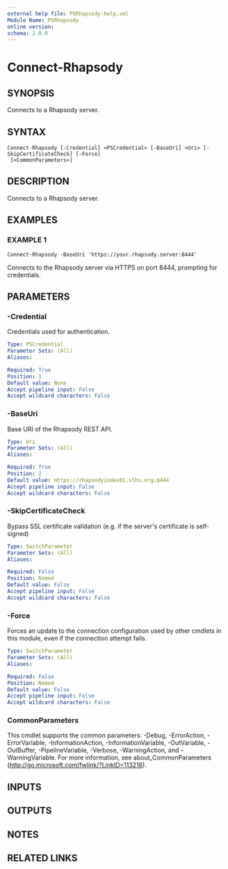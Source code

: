 ```yaml
---
external help file: PSRhapsody-help.xml
Module Name: PSRhapsody
online version:
schema: 2.0.0
---
```


# Connect-Rhapsody

## SYNOPSIS
Connects to a Rhapsody server.

## SYNTAX

```
Connect-Rhapsody [-Credential] <PSCredential> [-BaseUri] <Uri> [-SkipCertificateCheck] [-Force]
 [<CommonParameters>]
```

## DESCRIPTION
Connects to a Rhapsody server.

## EXAMPLES

### EXAMPLE 1
```
Connect-Rhapsody -BaseUri 'https://your.rhapsody.server:8444'
```

Connects to the Rhapsody server via HTTPS on port 8444, prompting for credentials.

## PARAMETERS

### -Credential
Credentials used for authentication.

```yaml
Type: PSCredential
Parameter Sets: (All)
Aliases:

Required: True
Position: 1
Default value: None
Accept pipeline input: False
Accept wildcard characters: False
```

### -BaseUri
Base URI of the Rhapsody REST API.

```yaml
Type: Uri
Parameter Sets: (All)
Aliases:

Required: True
Position: 2
Default value: Https://rhapsodyindev01.slhs.org:8444
Accept pipeline input: False
Accept wildcard characters: False
```

### -SkipCertificateCheck
Bypass SSL certificate validation (e.g.
if the server's certificate
is self-signed)

```yaml
Type: SwitchParameter
Parameter Sets: (All)
Aliases:

Required: False
Position: Named
Default value: False
Accept pipeline input: False
Accept wildcard characters: False
```

### -Force
Forces an update to the connection configuration used by other cmdlets in this
module, even if the connection attempt fails.

```yaml
Type: SwitchParameter
Parameter Sets: (All)
Aliases:

Required: False
Position: Named
Default value: False
Accept pipeline input: False
Accept wildcard characters: False
```

### CommonParameters
This cmdlet supports the common parameters: -Debug, -ErrorAction, -ErrorVariable, -InformationAction, -InformationVariable, -OutVariable, -OutBuffer, -PipelineVariable, -Verbose, -WarningAction, and -WarningVariable. For more information, see about_CommonParameters (http://go.microsoft.com/fwlink/?LinkID=113216).

## INPUTS

## OUTPUTS

## NOTES

## RELATED LINKS
